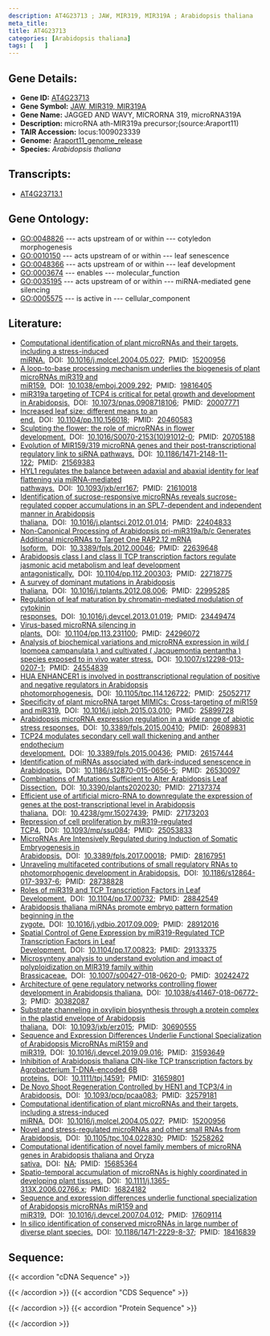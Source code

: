 ```yaml
---
description: AT4G23713 ; JAW, MIR319, MIR319A ; Arabidopsis thaliana
meta_title:
title: AT4G23713
categories: [Arabidopsis thaliana]
tags: [   ]
---
```


## Gene Details:
- **Gene ID:** [AT4G23713](https://www.arabidopsis.org/locus?name=AT4G23713)
- **Gene Symbol:** <u>JAW, MIR319, MIR319A</u>
- **Gene Name:** JAGGED AND WAVY, MICRORNA 319, microRNA319A
- **Description:**   microRNA ath-MIR319a precursor;(source:Araport11)
- **TAIR Accession:** locus:1009023339
- **Genome:** [Araport11_genome_release](https://www.arabidopsis.org/download/list?dir=Genes%2FAraport11_genome_release)
- **Species:** *Arabidopsis thaliana*

## Transcripts:
   -  [AT4G23713.1](https://www.arabidopsis.org/gene?name=AT4G23713.1)
## Gene Ontology:
   - [GO:0048826](https://amigo.geneontology.org/amigo/term/GO:0048826)&nbsp;---&nbsp;acts upstream of or within&nbsp;---&nbsp;cotyledon morphogenesis
   - [GO:0010150](https://amigo.geneontology.org/amigo/term/GO:0010150)&nbsp;---&nbsp;acts upstream of or within&nbsp;---&nbsp;leaf senescence
   - [GO:0048366](https://amigo.geneontology.org/amigo/term/GO:0048366)&nbsp;---&nbsp;acts upstream of or within&nbsp;---&nbsp;leaf development
   - [GO:0003674](https://amigo.geneontology.org/amigo/term/GO:0003674)&nbsp;---&nbsp;enables&nbsp;---&nbsp;molecular_function
   - [GO:0035195](https://amigo.geneontology.org/amigo/term/GO:0035195)&nbsp;---&nbsp;acts upstream of or within&nbsp;---&nbsp;miRNA-mediated gene silencing
   - [GO:0005575](https://amigo.geneontology.org/amigo/term/GO:0005575)&nbsp;---&nbsp;is active in&nbsp;---&nbsp;cellular_component
## Literature:
   - [Computational identification of plant microRNAs and their targets, including a  stress-induced miRNA.](https://www.doi.org/10.1016/j.molcel.2004.05.027)&nbsp;&nbsp;DOI:&nbsp;&nbsp;[10.1016/j.molcel.2004.05.027](https://www.doi.org/10.1016/j.molcel.2004.05.027);&nbsp;&nbsp;PMID:&nbsp;&nbsp;[15200956](https://pubmed.ncbi.nlm.nih.gov/15200956/)
   - [A loop-to-base processing mechanism underlies the biogenesis of plant microRNAs  miR319 and miR159.](https://www.doi.org/10.1038/emboj.2009.292)&nbsp;&nbsp;DOI:&nbsp;&nbsp;[10.1038/emboj.2009.292](https://www.doi.org/10.1038/emboj.2009.292);&nbsp;&nbsp;PMID:&nbsp;&nbsp;[19816405](https://pubmed.ncbi.nlm.nih.gov/19816405/)
   - [miR319a targeting of TCP4 is critical for petal growth and development in  Arabidopsis.](https://www.doi.org/10.1073/pnas.0908718106)&nbsp;&nbsp;DOI:&nbsp;&nbsp;[10.1073/pnas.0908718106](https://www.doi.org/10.1073/pnas.0908718106);&nbsp;&nbsp;PMID:&nbsp;&nbsp;[20007771](https://pubmed.ncbi.nlm.nih.gov/20007771/)
   - [Increased leaf size: different means to an end.](https://www.doi.org/10.1104/pp.110.156018)&nbsp;&nbsp;DOI:&nbsp;&nbsp;[10.1104/pp.110.156018](https://www.doi.org/10.1104/pp.110.156018);&nbsp;&nbsp;PMID:&nbsp;&nbsp;[20460583](https://pubmed.ncbi.nlm.nih.gov/20460583/)
   - [Sculpting the flower; the role of microRNAs in flower development.](https://www.doi.org/10.1016/S0070-2153(10)91012-0)&nbsp;&nbsp;DOI:&nbsp;&nbsp;[10.1016/S0070-2153(10)91012-0](https://www.doi.org/10.1016/S0070-2153(10)91012-0);&nbsp;&nbsp;PMID:&nbsp;&nbsp;[20705188](https://pubmed.ncbi.nlm.nih.gov/20705188/)
   - [Evolution of MIR159/319 microRNA genes and their post-transcriptional regulatory  link to siRNA pathways.](https://www.doi.org/10.1186/1471-2148-11-122)&nbsp;&nbsp;DOI:&nbsp;&nbsp;[10.1186/1471-2148-11-122](https://www.doi.org/10.1186/1471-2148-11-122);&nbsp;&nbsp;PMID:&nbsp;&nbsp;[21569383](https://pubmed.ncbi.nlm.nih.gov/21569383/)
   - [HYL1 regulates the balance between adaxial and abaxial identity for leaf  flattening via miRNA-mediated pathways.](https://www.doi.org/10.1093/jxb/err167)&nbsp;&nbsp;DOI:&nbsp;&nbsp;[10.1093/jxb/err167](https://www.doi.org/10.1093/jxb/err167);&nbsp;&nbsp;PMID:&nbsp;&nbsp;[21610018](https://pubmed.ncbi.nlm.nih.gov/21610018/)
   - [Identification of sucrose-responsive microRNAs reveals sucrose-regulated copper  accumulations in an SPL7-dependent and independent manner in Arabidopsis  thaliana.](https://www.doi.org/10.1016/j.plantsci.2012.01.014)&nbsp;&nbsp;DOI:&nbsp;&nbsp;[10.1016/j.plantsci.2012.01.014](https://www.doi.org/10.1016/j.plantsci.2012.01.014);&nbsp;&nbsp;PMID:&nbsp;&nbsp;[22404833](https://pubmed.ncbi.nlm.nih.gov/22404833/)
   - [Non-Canonical Processing of Arabidopsis pri-miR319a/b/c Generates Additional  microRNAs to Target One RAP2.12 mRNA Isoform.](https://www.doi.org/10.3389/fpls.2012.00046)&nbsp;&nbsp;DOI:&nbsp;&nbsp;[10.3389/fpls.2012.00046](https://www.doi.org/10.3389/fpls.2012.00046);&nbsp;&nbsp;PMID:&nbsp;&nbsp;[22639648](https://pubmed.ncbi.nlm.nih.gov/22639648/)
   - [Arabidopsis class I and class II TCP transcription factors regulate jasmonic acid  metabolism and leaf development antagonistically.](https://www.doi.org/10.1104/pp.112.200303)&nbsp;&nbsp;DOI:&nbsp;&nbsp;[10.1104/pp.112.200303](https://www.doi.org/10.1104/pp.112.200303);&nbsp;&nbsp;PMID:&nbsp;&nbsp;[22718775](https://pubmed.ncbi.nlm.nih.gov/22718775/)
   - [A survey of dominant mutations in Arabidopsis thaliana.](https://www.doi.org/10.1016/j.tplants.2012.08.006)&nbsp;&nbsp;DOI:&nbsp;&nbsp;[10.1016/j.tplants.2012.08.006](https://www.doi.org/10.1016/j.tplants.2012.08.006);&nbsp;&nbsp;PMID:&nbsp;&nbsp;[22995285](https://pubmed.ncbi.nlm.nih.gov/22995285/)
   - [Regulation of leaf maturation by chromatin-mediated modulation of cytokinin  responses.](https://www.doi.org/10.1016/j.devcel.2013.01.019)&nbsp;&nbsp;DOI:&nbsp;&nbsp;[10.1016/j.devcel.2013.01.019](https://www.doi.org/10.1016/j.devcel.2013.01.019);&nbsp;&nbsp;PMID:&nbsp;&nbsp;[23449474](https://pubmed.ncbi.nlm.nih.gov/23449474/)
   - [Virus-based microRNA silencing in plants.](https://www.doi.org/10.1104/pp.113.231100)&nbsp;&nbsp;DOI:&nbsp;&nbsp;[10.1104/pp.113.231100](https://www.doi.org/10.1104/pp.113.231100);&nbsp;&nbsp;PMID:&nbsp;&nbsp;[24296072](https://pubmed.ncbi.nlm.nih.gov/24296072/)
   - [Analysis of biochemical variations and microRNA expression in wild ( Ipomoea  campanulata ) and cultivated ( Jacquemontia pentantha ) species exposed to in  vivo water stress.](https://www.doi.org/10.1007/s12298-013-0207-1)&nbsp;&nbsp;DOI:&nbsp;&nbsp;[10.1007/s12298-013-0207-1](https://www.doi.org/10.1007/s12298-013-0207-1);&nbsp;&nbsp;PMID:&nbsp;&nbsp;[24554839](https://pubmed.ncbi.nlm.nih.gov/24554839/)
   - [HUA ENHANCER1 is involved in posttranscriptional regulation of positive and  negative regulators in Arabidopsis photomorphogenesis.](https://www.doi.org/10.1105/tpc.114.126722)&nbsp;&nbsp;DOI:&nbsp;&nbsp;[10.1105/tpc.114.126722](https://www.doi.org/10.1105/tpc.114.126722);&nbsp;&nbsp;PMID:&nbsp;&nbsp;[25052717](https://pubmed.ncbi.nlm.nih.gov/25052717/)
   - [Specificity of plant microRNA target MIMICs: Cross-targeting of miR159 and  miR319.](https://www.doi.org/10.1016/j.jplph.2015.03.010)&nbsp;&nbsp;DOI:&nbsp;&nbsp;[10.1016/j.jplph.2015.03.010](https://www.doi.org/10.1016/j.jplph.2015.03.010);&nbsp;&nbsp;PMID:&nbsp;&nbsp;[25899728](https://pubmed.ncbi.nlm.nih.gov/25899728/)
   - [Arabidopsis microRNA expression regulation in a wide range of abiotic stress  responses.](https://www.doi.org/10.3389/fpls.2015.00410)&nbsp;&nbsp;DOI:&nbsp;&nbsp;[10.3389/fpls.2015.00410](https://www.doi.org/10.3389/fpls.2015.00410);&nbsp;&nbsp;PMID:&nbsp;&nbsp;[26089831](https://pubmed.ncbi.nlm.nih.gov/26089831/)
   - [TCP24 modulates secondary cell wall thickening and anther endothecium  development.](https://www.doi.org/10.3389/fpls.2015.00436)&nbsp;&nbsp;DOI:&nbsp;&nbsp;[10.3389/fpls.2015.00436](https://www.doi.org/10.3389/fpls.2015.00436);&nbsp;&nbsp;PMID:&nbsp;&nbsp;[26157444](https://pubmed.ncbi.nlm.nih.gov/26157444/)
   - [Identification of miRNAs associated with dark-induced senescence in Arabidopsis.](https://www.doi.org/10.1186/s12870-015-0656-5)&nbsp;&nbsp;DOI:&nbsp;&nbsp;[10.1186/s12870-015-0656-5](https://www.doi.org/10.1186/s12870-015-0656-5);&nbsp;&nbsp;PMID:&nbsp;&nbsp;[26530097](https://pubmed.ncbi.nlm.nih.gov/26530097/)
   - [Combinations of Mutations Sufficient to Alter Arabidopsis Leaf Dissection.](https://www.doi.org/10.3390/plants2020230)&nbsp;&nbsp;DOI:&nbsp;&nbsp;[10.3390/plants2020230](https://www.doi.org/10.3390/plants2020230);&nbsp;&nbsp;PMID:&nbsp;&nbsp;[27137374](https://pubmed.ncbi.nlm.nih.gov/27137374/)
   - [Efficient use of artificial micro-RNA to downregulate the expression of genes at  the post-transcriptional level in Arabidopsis thaliana.](https://www.doi.org/10.4238/gmr.15027439)&nbsp;&nbsp;DOI:&nbsp;&nbsp;[10.4238/gmr.15027439](https://www.doi.org/10.4238/gmr.15027439);&nbsp;&nbsp;PMID:&nbsp;&nbsp;[27173203](https://pubmed.ncbi.nlm.nih.gov/27173203/)
   - [Repression of cell proliferation by miR319-regulated TCP4.](https://www.doi.org/10.1093/mp/ssu084)&nbsp;&nbsp;DOI:&nbsp;&nbsp;[10.1093/mp/ssu084](https://www.doi.org/10.1093/mp/ssu084);&nbsp;&nbsp;PMID:&nbsp;&nbsp;[25053833](https://pubmed.ncbi.nlm.nih.gov/25053833/)
   - [MicroRNAs Are Intensively Regulated during Induction of Somatic Embryogenesis in  Arabidopsis.](https://www.doi.org/10.3389/fpls.2017.00018)&nbsp;&nbsp;DOI:&nbsp;&nbsp;[10.3389/fpls.2017.00018](https://www.doi.org/10.3389/fpls.2017.00018);&nbsp;&nbsp;PMID:&nbsp;&nbsp;[28167951](https://pubmed.ncbi.nlm.nih.gov/28167951/)
   - [Unraveling multifaceted contributions of small regulatory RNAs to  photomorphogenic development in Arabidopsis.](https://www.doi.org/10.1186/s12864-017-3937-6)&nbsp;&nbsp;DOI:&nbsp;&nbsp;[10.1186/s12864-017-3937-6](https://www.doi.org/10.1186/s12864-017-3937-6);&nbsp;&nbsp;PMID:&nbsp;&nbsp;[28738828](https://pubmed.ncbi.nlm.nih.gov/28738828/)
   - [Roles of miR319 and TCP Transcription Factors in Leaf Development.](https://www.doi.org/10.1104/pp.17.00732)&nbsp;&nbsp;DOI:&nbsp;&nbsp;[10.1104/pp.17.00732](https://www.doi.org/10.1104/pp.17.00732);&nbsp;&nbsp;PMID:&nbsp;&nbsp;[28842549](https://pubmed.ncbi.nlm.nih.gov/28842549/)
   - [Arabidopsis thaliana miRNAs promote embryo pattern formation beginning in the  zygote.](https://www.doi.org/10.1016/j.ydbio.2017.09.009)&nbsp;&nbsp;DOI:&nbsp;&nbsp;[10.1016/j.ydbio.2017.09.009](https://www.doi.org/10.1016/j.ydbio.2017.09.009);&nbsp;&nbsp;PMID:&nbsp;&nbsp;[28912016](https://pubmed.ncbi.nlm.nih.gov/28912016/)
   - [Spatial Control of Gene Expression by miR319-Regulated TCP Transcription Factors  in Leaf Development.](https://www.doi.org/10.1104/pp.17.00823)&nbsp;&nbsp;DOI:&nbsp;&nbsp;[10.1104/pp.17.00823](https://www.doi.org/10.1104/pp.17.00823);&nbsp;&nbsp;PMID:&nbsp;&nbsp;[29133375](https://pubmed.ncbi.nlm.nih.gov/29133375/)
   - [Microsynteny analysis to understand evolution and impact of polyploidization on  MIR319 family within Brassicaceae.](https://www.doi.org/10.1007/s00427-018-0620-0)&nbsp;&nbsp;DOI:&nbsp;&nbsp;[10.1007/s00427-018-0620-0](https://www.doi.org/10.1007/s00427-018-0620-0);&nbsp;&nbsp;PMID:&nbsp;&nbsp;[30242472](https://pubmed.ncbi.nlm.nih.gov/30242472/)
   - [Architecture of gene regulatory networks controlling flower development in  Arabidopsis thaliana.](https://www.doi.org/10.1038/s41467-018-06772-3)&nbsp;&nbsp;DOI:&nbsp;&nbsp;[10.1038/s41467-018-06772-3](https://www.doi.org/10.1038/s41467-018-06772-3);&nbsp;&nbsp;PMID:&nbsp;&nbsp;[30382087](https://pubmed.ncbi.nlm.nih.gov/30382087/)
   - [Substrate channeling in oxylipin biosynthesis through a protein complex in the  plastid envelope of Arabidopsis thaliana.](https://www.doi.org/10.1093/jxb/erz015)&nbsp;&nbsp;DOI:&nbsp;&nbsp;[10.1093/jxb/erz015](https://www.doi.org/10.1093/jxb/erz015);&nbsp;&nbsp;PMID:&nbsp;&nbsp;[30690555](https://pubmed.ncbi.nlm.nih.gov/30690555/)
   - [Sequence and Expression Differences Underlie Functional Specialization of  Arabidopsis MicroRNAs miR159 and miR319.](https://www.doi.org/10.1016/j.devcel.2019.09.016)&nbsp;&nbsp;DOI:&nbsp;&nbsp;[10.1016/j.devcel.2019.09.016](https://www.doi.org/10.1016/j.devcel.2019.09.016);&nbsp;&nbsp;PMID:&nbsp;&nbsp;[31593649](https://pubmed.ncbi.nlm.nih.gov/31593649/)
   - [Inhibition of Arabidopsis thaliana CIN-like TCP transcription factors by  Agrobacterium T-DNA-encoded 6B proteins.](https://www.doi.org/10.1111/tpj.14591)&nbsp;&nbsp;DOI:&nbsp;&nbsp;[10.1111/tpj.14591](https://www.doi.org/10.1111/tpj.14591);&nbsp;&nbsp;PMID:&nbsp;&nbsp;[31659801](https://pubmed.ncbi.nlm.nih.gov/31659801/)
   - [De Novo Shoot Regeneration Controlled by HEN1 and TCP3/4 in Arabidopsis.](https://www.doi.org/10.1093/pcp/pcaa083)&nbsp;&nbsp;DOI:&nbsp;&nbsp;[10.1093/pcp/pcaa083](https://www.doi.org/10.1093/pcp/pcaa083);&nbsp;&nbsp;PMID:&nbsp;&nbsp;[32579181](https://pubmed.ncbi.nlm.nih.gov/32579181/)
   - [Computational identification of plant microRNAs and their targets, including a  stress-induced miRNA.](https://www.doi.org/10.1016/j.molcel.2004.05.027)&nbsp;&nbsp;DOI:&nbsp;&nbsp;[10.1016/j.molcel.2004.05.027](https://www.doi.org/10.1016/j.molcel.2004.05.027);&nbsp;&nbsp;PMID:&nbsp;&nbsp;[15200956](https://pubmed.ncbi.nlm.nih.gov/15200956/)
   - [Novel and stress-regulated microRNAs and other small RNAs from Arabidopsis.](https://www.doi.org/10.1105/tpc.104.022830)&nbsp;&nbsp;DOI:&nbsp;&nbsp;[10.1105/tpc.104.022830](https://www.doi.org/10.1105/tpc.104.022830);&nbsp;&nbsp;PMID:&nbsp;&nbsp;[15258262](https://pubmed.ncbi.nlm.nih.gov/15258262/)
   - [Computational identification of novel family members of microRNA genes in  Arabidopsis thaliana and Oryza sativa.](https://www.doi.org/NA)&nbsp;&nbsp;DOI:&nbsp;&nbsp;[NA](https://www.doi.org/NA);&nbsp;&nbsp;PMID:&nbsp;&nbsp;[15685364](https://pubmed.ncbi.nlm.nih.gov/15685364/)
   - [Spatio-temporal accumulation of microRNAs is highly coordinated in developing  plant tissues.](https://www.doi.org/10.1111/j.1365-313X.2006.02766.x)&nbsp;&nbsp;DOI:&nbsp;&nbsp;[10.1111/j.1365-313X.2006.02766.x](https://www.doi.org/10.1111/j.1365-313X.2006.02766.x);&nbsp;&nbsp;PMID:&nbsp;&nbsp;[16824182](https://pubmed.ncbi.nlm.nih.gov/16824182/)
   - [Sequence and expression differences underlie functional specialization of  Arabidopsis microRNAs miR159 and miR319.](https://www.doi.org/10.1016/j.devcel.2007.04.012)&nbsp;&nbsp;DOI:&nbsp;&nbsp;[10.1016/j.devcel.2007.04.012](https://www.doi.org/10.1016/j.devcel.2007.04.012);&nbsp;&nbsp;PMID:&nbsp;&nbsp;[17609114](https://pubmed.ncbi.nlm.nih.gov/17609114/)
   - [In silico identification of conserved microRNAs in large number of diverse plant  species.](https://www.doi.org/10.1186/1471-2229-8-37)&nbsp;&nbsp;DOI:&nbsp;&nbsp;[10.1186/1471-2229-8-37](https://www.doi.org/10.1186/1471-2229-8-37);&nbsp;&nbsp;PMID:&nbsp;&nbsp;[18416839](https://pubmed.ncbi.nlm.nih.gov/18416839/)
## Sequence:
{{< accordion "cDNA Sequence" >}}

{{< /accordion >}}
{{< accordion "CDS Sequence" >}}

{{< /accordion >}}
{{< accordion "Protein Sequence" >}}

{{< /accordion >}}
